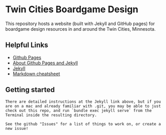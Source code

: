 # Twin Cities Boardgame Design

This repository hosts a website (built with Jekyll and GitHub pages) for boardgame design resources in and around the Twin Cities, Minnesota.


## Helpful Links

* [Github Pages](https://pages.github.com/)
* [About Github Pages and Jekyll](https://docs.github.com/en/pages/setting-up-a-github-pages-site-with-jekyll/about-github-pages-and-jekyll)
* [Jekyll](https://jekyllrb.com/docs/)
* [Markdown cheatsheet](https://github.com/adam-p/markdown-here/wiki/Markdown-Cheatsheet)


## Getting started

    There are detailed instructions at the Jekyll link above, but if you are on a mac and already familiar with .git, you may be able to just check out this repo, and run `bundle exec jekyll serve` from the Terminal inside the resulting directory.

    See the github "Issues" for a list of things to work on, or create a new issue!

